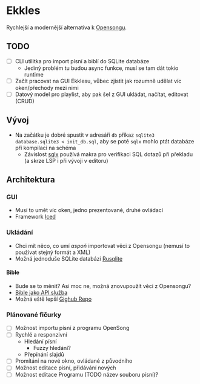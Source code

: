 # Ekkles

Rychlejší a modernější alternativa k [Opensongu](https://opensong.org/).

## TODO

- [ ] CLI utilitka pro import písní a biblí do SQLite databáze
  - Jediný problém tu budou async funkce, musí se tam dát tokio runtime
- [ ] Začít pracovat na GUI Ekklesu, vůbec zjistit jak rozumně udělat víc oken/přechody mezi nimi
- [ ] Datový model pro playlist, aby pak šel z GUI ukládat, načítat, editovat (CRUD)

## Vývoj

- Na začátku je dobré spustit v adresáři `db` příkaz `sqlite3 database.sqlite3 < init_db.sql`, aby se poté `sqlx` mohlo ptát databáze při kompilaci na schéma
  - Závislost [sqlx](https://github.com/launchbadge/sqlx/tree/main?tab=readme-ov-file#compile-time-verification) používá makra pro verifikaci SQL dotazů při překladu (a skrze LSP i při vývoji v editoru)

## Architektura

### GUI

- Musí to umět víc oken, jedno prezentované, druhé ovládací
- Framework [Iced](https://iced.rs/)

### Ukládání

- Chci mít něco, co umí *aspoň* importovat věci z Opensongu (nemusí to používat stejný formát a XML)
- Možná jednoduše SQLite databázi [Rusqlite](https://lib.rs/crates/rusqlite)

#### Bible

- Bude se to měnit? Asi moc ne, možná znovupoužít věci z Opensongu?
- [Bible jako API služba](https://bible.helloao.org/docs/guide/downloads.html)
- Možná eště lepší [Gighub Repo](https://github.com/Beblia/Holy-Bible-XML-Format/tree/master#)

### Plánované fičurky

- [ ] Možnost importu písní z programu OpenSong
- [ ] Rychlé a responzivní
  - Hledání písní
    - Fuzzy hledání?
  - Přepínání slajdů
- [ ] Promítání na nové okno, ovládané z původního
- [ ] Možnost editace písní, přidávání nových
- [ ] Možnost editace Programu (TODO název souboru písní)?
